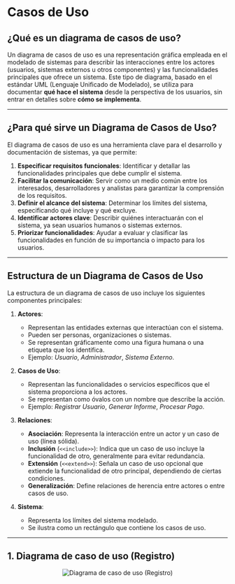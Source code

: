 <h1>Casos de Uso</h1>

## ¿Qué es un diagrama de casos de uso?

Un diagrama de casos de uso es una representación gráfica empleada en el modelado de sistemas para describir las interacciones entre los actores (usuarios, sistemas externos u otros componentes) y las funcionalidades principales que ofrece un sistema. Este tipo de diagrama, basado en el estándar UML (Lenguaje Unificado de Modelado), se utiliza para documentar **qué hace el sistema** desde la perspectiva de los usuarios, sin entrar en detalles sobre **cómo se implementa**.

---

## ¿Para qué sirve un Diagrama de Casos de Uso?

El diagrama de casos de uso es una herramienta clave para el desarrollo y documentación de sistemas, ya que permite:

1. **Especificar requisitos funcionales**: Identificar y detallar las funcionalidades principales que debe cumplir el sistema.
2. **Facilitar la comunicación**: Servir como un medio común entre los interesados, desarrolladores y analistas para garantizar la comprensión de los requisitos.
3. **Definir el alcance del sistema**: Determinar los límites del sistema, especificando qué incluye y qué excluye.
4. **Identificar actores clave**: Describir quiénes interactuarán con el sistema, ya sean usuarios humanos o sistemas externos.
5. **Priorizar funcionalidades**: Ayudar a evaluar y clasificar las funcionalidades en función de su importancia o impacto para los usuarios.

---

## Estructura de un Diagrama de Casos de Uso

La estructura de un diagrama de casos de uso incluye los siguientes componentes principales:

1. **Actores**:
   - Representan las entidades externas que interactúan con el sistema.
   - Pueden ser personas, organizaciones o sistemas.
   - Se representan gráficamente como una figura humana o una etiqueta que los identifica.
   - Ejemplo: *Usuario*, *Administrador*, *Sistema Externo*.

2. **Casos de Uso**:
   - Representan las funcionalidades o servicios específicos que el sistema proporciona a los actores.
   - Se representan como óvalos con un nombre que describe la acción.
   - Ejemplo: *Registrar Usuario*, *Generar Informe*, *Procesar Pago*.

3. **Relaciones**:
   - **Asociación**: Representa la interacción entre un actor y un caso de uso (línea sólida).
   - **Inclusión** (`<<include>>`): Indica que un caso de uso incluye la funcionalidad de otro, generalmente para evitar redundancia.
   - **Extensión** (`<<extend>>`): Señala un caso de uso opcional que extiende la funcionalidad de otro principal, dependiendo de ciertas condiciones.
   - **Generalización**: Define relaciones de herencia entre actores o entre casos de uso.

4. **Sistema**:
   - Representa los límites del sistema modelado.
   - Se ilustra como un rectángulo que contiene los casos de uso.

---
## 1. Diagrama de caso de uso (Registro)

<p align="center">
  <img src="https://i.postimg.cc/NFFhky4h/Inventario-de-Bodega-Caso-de-Uso-1.png" alt="Diagrama de caso de uso (Registro)"/>
</p>
